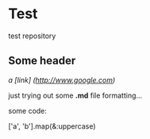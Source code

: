 Test
====

test repository


Some header
--------------

*a [link] (http://www.google.com)*

just trying out some **.md** file formatting...

some code:

['a', 'b'].map(&:uppercase)
